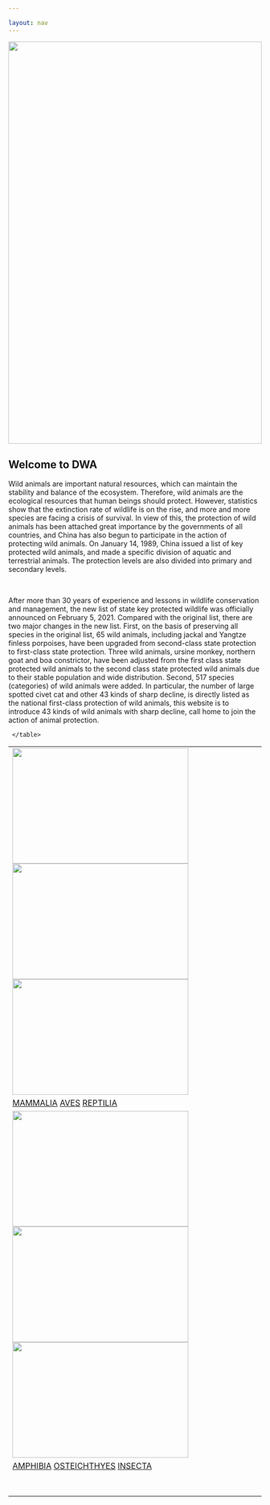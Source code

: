 ```yaml
---

layout: nav
---
```


 
<div id="welcome-pic">
<img src="https://upload.wikimedia.org/wikipedia/commons/0/0a/Elongated_Tortoise_%28Indotestudo_elongata%29_-_Thailand_1.jpg" width="100%" height="800">


</div>

<div id="welcome-text">
 <h2>Welcome to DWA</h2>
             <p>Wild animals are important natural resources, which can maintain the stability and balance of the ecosystem. Therefore, wild animals are the ecological resources that human beings should protect. However, statistics show that the extinction rate of wildlife is on the rise, and more and more species are facing a crisis of survival. In view of this, the protection of wild animals has been attached great importance by the governments of all countries, and China has also begun to participate in the action of protecting wild animals. On January 14, 1989, China issued a list of key protected wild animals, and made a specific division of aquatic and terrestrial animals. The protection levels are also divided into primary and secondary levels.</p>
             <br>
             <p>After more than 30 years of experience and lessons in wildlife conservation and management, the new list of state key protected wildlife was officially announced on February 5, 2021. Compared with the original list, there are two major changes in the new list. First, on the basis of preserving all species in the original list, 65 wild animals, including jackal and Yangtze finless porpoises, have been upgraded from second-class state protection to first-class state protection. Three wild animals, ursine monkey, northern goat and boa constrictor, have been adjusted from the first class state protected wild animals to the second class state protected wild animals due to their stable population and wide distribution. Second, 517 species (categories) of wild animals were added. In particular, the number of large spotted civet cat and other 43 kinds of sharp decline, is directly listed as the national first-class protection of wild animals, this website is to introduce 43 kinds of wild animals with sharp decline, call home to join the action of animal protection.</p>  
    <table class="navigation">
     <tr>
     <td>
    <img src="https://upload.wikimedia.org/wikipedia/commons/d/db/Nycticebus_pygmaeus_004.jpg" width="350" height="230" class="homeimg">
    <img src="https://upload.wikimedia.org/wikipedia/commons/0/09/Eurynorhynchus_pygmeus_2_-_Pak_Thale.jpg" width="350" height="230" class="homeimg">
    <img src="https://upload.wikimedia.org/wikipedia/commons/f/f0/Phrynocephalus_mystaceus.jpg" width="350" height="230" class="homeimg">
    </td>
    </tr>
    <tr>
    <td>
    <a href="#" class="hometext">MAMMALIA</a>
    <a href="#" class="hometext">AVES</a>
    <a href="#" class="hometext2">REPTILIA</a>
    </td>
    </tr>
    <tr>
    <td>
    <img src="https://upload.wikimedia.org/wikipedia/commons/a/a7/Hynobius_fossigenus.png" width="350" height="230" class="homeimg">
    <img src="https://upload.wikimedia.org/wikipedia/commons/6/61/Pangasius_sanitwongsei_Zoologischer_Garten_Aquarium_Berlin.JPG" width="350" height="230" class="homeimg">
    <img src="https://upload.wikimedia.org/wikipedia/commons/f/fa/Galloisiana_nipponensis_2.jpg" width="350" height="230" class="homeimg">
    </td>
    </tr>
    <tr>
    <td>
    <a href="#" class="hometext">AMPHIBIA</a>
    <a href="#" class="hometext">OSTEICHTHYES</a>
    <a href="#" class="hometext">INSECTA</a>
    </td>
    </tr>
    <tr>
    <td>
    <br>
    <br>
    </td>
    </tr>
      
     </table>
</div>
 
        
        
